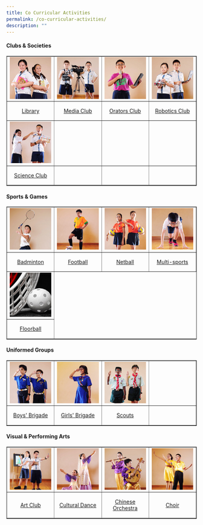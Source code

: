 ```yaml
---
title: Co Curricular Activities
permalink: /co-curricular-activities/
description: ""
---
```

<h4><strong>Clubs &amp; Societies</strong></h4>
<table style="border-collapse: collapse; width: 100%;" border="1">
<tbody>
<tr>
<td style="width: 25%;"><a href="/co-curricular-activities/library" target=""><img style="width: 100%;" src="/images/cca1.jpeg" /></a></td>
<td style="width: 25%;"><a href="/co-curricular-activities/media-club" target=""><img style="width: 100%;" src="/images/cca2.jpeg" /></a></td>
<td style="width: 25%;"><a href="/co-curricular-activities/orators-club" target=""><img style="width: 100%;" src="/images/cca3.jpeg" /></a>
<td style="width: 25%;"><a href="/co-curricular-activities/robotics-club" target=""><img style="width: 100%;" src="/images/cca4.jpeg" /></a>
<tr>
<td style="width: 25%;"><p style="text-align: center;"><a href="/co-curricular-activities/library" target="">Library</a></p></td>
<td style="width: 25%;"><p style="text-align: center;"><a href="/co-curricular-activities/media-club" target="">Media Club</a></p></td>
<td style="width: 25%;"><p style="text-align: center;"><a href="/co-curricular-activities/orators-club" target="">Orators Club</a></p></td>
<td style="width: 25%;"><p style="text-align: center;"><a href="/co-curricular-activities/robotics-club" target="">Robotics Club</a></p></td>
	</tr>
<tr>
<td style="width: 25%;"><a href="/co-curricular-activities/science-club" target=""><img style="width: 100%;" src="/images/cca5.jpeg" /></a></td>
<td style="width: 25%;">&nbsp;</td>
<td style="width: 25%;">&nbsp;</td>
<td style="width: 25%;">&nbsp;</td>
</tr>
<tr>
<td style="width: 25%;"><p style="text-align: center;"><a href="/co-curricular-activities/science-club" target="">Science Club</a></p></td>
<td style="width: 25%;">&nbsp;</td>
<td style="width: 25%;">&nbsp;</td>
<td style="width: 25%;">&nbsp;</td>
</tr>
</tbody>
</table>
<h4><strong>Sports & Games</strong></h4>
<table style="border-collapse: collapse; width: 100%;" border="1">
<tbody>
<tr>
<td style="width: 25%;"><a href="/co-curricular-activities/badminton" target=""><img style="width: 100%;" src="/images/cca6.jpeg" /></a></td>
<td style="width: 25%;"><a href="/co-curricular-activities/football" target=""><img style="width: 100%;" src="/images/cca7.jpeg" /></a></td>
<td style="width: 25%;"><a href="/co-curricular-activities/netball" target=""><img style="width: 100%;" src="/images/cca8.jpeg" /></a></td>
<td style="width: 25%;"><a href="/co-curricular-activities/multi-sports" target=""><img style="width: 100%;" src="/images/cca9.jpeg" /></a></td>
</tr>
<tr>
<td style="width: 25%;"><p style="text-align: center;"><a href="/co-curricular-activities/badminton" target="">Badminton</a></p></td>
<td style="width: 25%;"><p style="text-align: center;"><a href="/co-curricular-activities/football" target="">Football</a></p></td>
<td style="width: 25%;"><p style="text-align: center;"><a href="/co-curricular-activities/netball" target="">Netball</a></p></td>
<td style="width: 25%;"><p style="text-align: center;"><a href="/co-curricular-activities/multi-sports" target="">Multi-sports</a></p></td>
</tr>
	<tr>
<td style="width: 25%;"><a href="/co-curricular-activities/floorball" target=""><img style="width: 100%;" src="/images/cca20.jpg" /></a></td>
</tr>
<tr>
<td style="width: 25%;"><p style="text-align: center;"><a href="/co-curricular-activities/badminton" target="">Floorball</a></p></td>
</tr>
</tbody>
</table>
<h4><strong>Uniformed Groups</strong></h4>
<table style="border-collapse: collapse; width: 100%;" border="1">
<tbody>
<tr>
<td style="width: 25%;"><a href="/co-curricular-activities/boys-brigade-n-girls-brigade" target=""><img style="width: 100%;" src="/images/cca10.jpeg" /></a></td>
<td style="width: 25%;"><a href="/co-curricular-activities/boys-brigade-n-girls-brigade" target=""><img style="width: 100%;" src="/images/cca11.jpeg" /></a></td>
<td style="width: 25%;"><a href="/co-curricular-activities/scouts" target=""><img style="width: 100%;" src="/images/cca12.jpeg" /></a></td>
<td style="width: 25%;">&nbsp;</td>
</tr>
<tr>
<td style="width: 25%;"><p style="text-align: center;"><a href="/co-curricular-activities/boys-brigade-n-girls-brigade" target="">Boys' Brigade</a></p></td>
<td style="width: 25%;"><p style="text-align: center;"><a href="/co-curricular-activities/boys-brigade-n-girls-brigade" target="">Girls' Brigade</a></p></td>
<td style="width: 25%;"><p style="text-align: center;"><a href="/co-curricular-activities/scouts" target="">Scouts</a></p></td>
<td style="width: 25%;">&nbsp;</td>
</tr>
</tbody>
</table>
<h4><strong>Visual & Performing Arts</strong></h4>
<table style="border-collapse: collapse; width: 100%;" border="1">
<tbody>
<tr>
<td style="width: 25%;"><a href="/co-curricular-activities/art-club" target=""><img style="width: 100%;" src="/images/cca13.jpeg" /></a></td>
<td style="width: 25%;"><a href="/co-curricular-activities/cultural-dance" target=""><img style="width: 100%;" src="/images/cca18.jpeg" /></a></td>
<td style="width: 25%;"><a href="/co-curricular-activities/chinese-orchestra" target=""><img style="width: 100%;" src="/images/cca15.jpeg" /></a></td>
<td style="width: 25%;"><a href="/co-curricular-activities/choir" target=""><img style="width: 100%;" src="/images/cca16.jpeg" /></a></td>
</tr>
	<tr>
<td style="width: 25%;"><p style="text-align: center;"><a href="/co-curricular-activities/art-club" target="">Art Club</a></p></td>
<td style="width: 25%;"><p style="text-align: center;"><a href="/co-curricular-activities/cultural-dance" target="">Cultural Dance</a></p></td>
<td style="width: 25%;"><p style="text-align: center;"><a href="/co-curricular-activities/chinese-orchestra" target="">Chinese Orchestra</a></p></td>
<td style="width: 25%;"><p style="text-align: center;"><a href="/co-curricular-activities/choir" target="">Choir</a></p></td>
</tr>
	</tbody>
	</table>